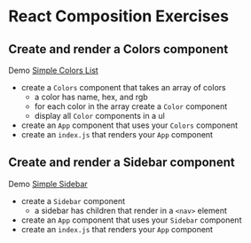 # React Composition Exercises

## Create and render a Colors component

Demo [Simple Colors List](https://demo.alchemycodelab.io/simple-colors-list)

* create a `Colors` component that takes an array of colors
  * a color has name, hex, and rgb
  * for each color in the array create a `Color` component
  * display all `Color` components in a ul
* create an `App` component that uses your `Colors` component
* create an `index.js` that renders your `App` component

## Create and render a Sidebar component

Demo [Simple Sidebar](https://demo.alchemycodelab.io/simple-sidebar)

* create a `Sidebar` component
  * a sidebar has children that render in a `<nav>` element
* create an `App` component that uses your `Sidebar` component
* create an `index.js` that renders your `App` component
